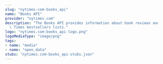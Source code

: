 ```yaml
---
slug: "nytimes-com-books_api"
name: "Books API"
provider: "nytimes.com"
description: "The Books API provides information about book reviews and The New York\
  \ Times bestsellers lists."
logo: "nytimes.com-books_api-logo.png"
logoMediaType: "image/png"
tags:
- name: "media"
- name: "open_data"
stubs: "nytimes.com-books_api-stubs.json"
---
```

